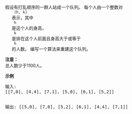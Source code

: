 <html>
 <body>
  <p>
   假设有打乱顺序的一群人站成一个队列。 每个人由一个整数对
   <code>
    (h, k)
   </code>
   表示，其中
   <code>
    h
   </code>
   是这个人的身高，
   <code>
    k
   </code>
   是排在这个人前面且身高大于或等于
   <code>
    h
   </code>
   的人数。 编写一个算法来重建这个队列。
  </p>
  <p>
   <strong>
    注意：
   </strong>
   <br/>
   总人数少于1100人。
  </p>
  <p>
   <strong>
    示例
   </strong>
  </p>
  <pre>
输入:
[[7,0], [4,4], [7,1], [5,0], [6,1], [5,2]]

输出:
[[5,0], [7,0], [5,2], [6,1], [4,4], [7,1]]
</pre>
 </body>
</html>